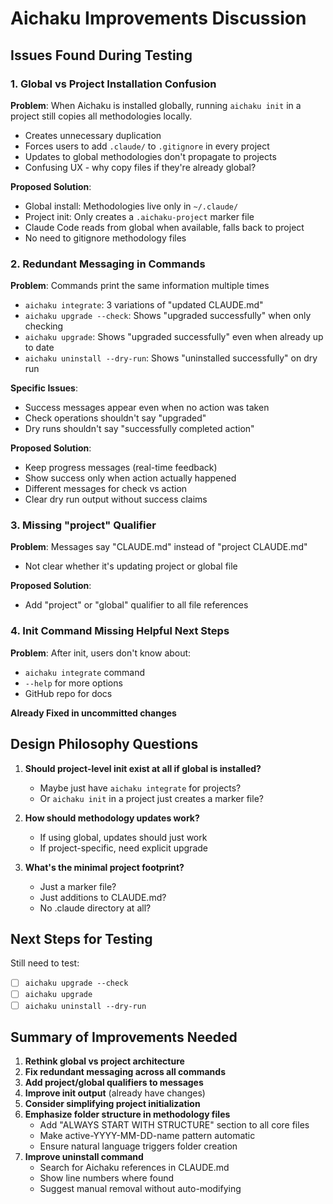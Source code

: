 # Aichaku Improvements Discussion

## Issues Found During Testing

### 1. Global vs Project Installation Confusion

**Problem**: When Aichaku is installed globally, running `aichaku init` in a
project still copies all methodologies locally.

- Creates unnecessary duplication
- Forces users to add `.claude/` to `.gitignore` in every project
- Updates to global methodologies don't propagate to projects
- Confusing UX - why copy files if they're already global?

**Proposed Solution**:

- Global install: Methodologies live only in `~/.claude/`
- Project init: Only creates a `.aichaku-project` marker file
- Claude Code reads from global when available, falls back to project
- No need to gitignore methodology files

### 2. Redundant Messaging in Commands

**Problem**: Commands print the same information multiple times

- `aichaku integrate`: 3 variations of "updated CLAUDE.md"
- `aichaku upgrade --check`: Shows "upgraded successfully" when only checking
- `aichaku upgrade`: Shows "upgraded successfully" even when already up to date
- `aichaku uninstall --dry-run`: Shows "uninstalled successfully" on dry run

**Specific Issues**:

- Success messages appear even when no action was taken
- Check operations shouldn't say "upgraded"
- Dry runs shouldn't say "successfully completed action"

**Proposed Solution**:

- Keep progress messages (real-time feedback)
- Show success only when action actually happened
- Different messages for check vs action
- Clear dry run output without success claims

### 3. Missing "project" Qualifier

**Problem**: Messages say "CLAUDE.md" instead of "project CLAUDE.md"

- Not clear whether it's updating project or global file

**Proposed Solution**:

- Add "project" or "global" qualifier to all file references

### 4. Init Command Missing Helpful Next Steps

**Problem**: After init, users don't know about:

- `aichaku integrate` command
- `--help` for more options
- GitHub repo for docs

**Already Fixed in uncommitted changes**

## Design Philosophy Questions

1. **Should project-level init exist at all if global is installed?**
   - Maybe just have `aichaku integrate` for projects?
   - Or `aichaku init` in a project just creates a marker file?

2. **How should methodology updates work?**
   - If using global, updates should just work
   - If project-specific, need explicit upgrade

3. **What's the minimal project footprint?**
   - Just a marker file?
   - Just additions to CLAUDE.md?
   - No .claude directory at all?

## Next Steps for Testing

Still need to test:

- [ ] `aichaku upgrade --check`
- [ ] `aichaku upgrade`
- [ ] `aichaku uninstall --dry-run`

## Summary of Improvements Needed

1. **Rethink global vs project architecture**
2. **Fix redundant messaging across all commands**
3. **Add project/global qualifiers to messages**
4. **Improve init output** (already have changes)
5. **Consider simplifying project initialization**
6. **Emphasize folder structure in methodology files**
   - Add "ALWAYS START WITH STRUCTURE" section to all core files
   - Make active-YYYY-MM-DD-name pattern automatic
   - Ensure natural language triggers folder creation
7. **Improve uninstall command**
   - Search for Aichaku references in CLAUDE.md
   - Show line numbers where found
   - Suggest manual removal without auto-modifying
